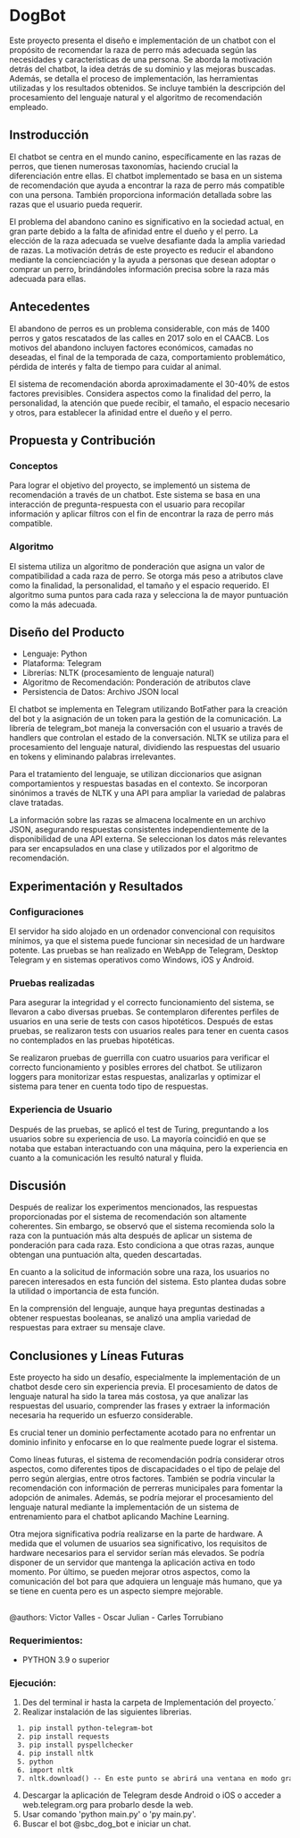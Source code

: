 # DogBot
Este proyecto presenta el diseño e implementación de un chatbot con el propósito de recomendar la raza de perro más adecuada según las necesidades y características de una persona. Se aborda la motivación detrás del chatbot, la idea detrás de su dominio y las mejoras buscadas. Además, se detalla el proceso de implementación, las herramientas utilizadas y los resultados obtenidos. Se incluye también la descripción del procesamiento del lenguaje natural y el algoritmo de recomendación empleado.

## Instroducción
El chatbot se centra en el mundo canino, específicamente en las razas de perros, que tienen numerosas taxonomías, haciendo crucial la diferenciación entre ellas. El chatbot implementado se basa en un sistema de recomendación que ayuda a encontrar la raza de perro más compatible con una persona. También proporciona información detallada sobre las razas que el usuario pueda requerir.

El problema del abandono canino es significativo en la sociedad actual, en gran parte debido a la falta de afinidad entre el dueño y el perro. La elección de la raza adecuada se vuelve desafiante dada la amplia variedad de razas. La motivación detrás de este proyecto es reducir el abandono mediante la concienciación y la ayuda a personas que desean adoptar o comprar un perro, brindándoles información precisa sobre la raza más adecuada para ellas.

## Antecedentes
El abandono de perros es un problema considerable, con más de 1400 perros y gatos rescatados de las calles en 2017 solo en el CAACB. Los motivos del abandono incluyen factores económicos, camadas no deseadas, el final de la temporada de caza, comportamiento problemático, pérdida de interés y falta de tiempo para cuidar al animal.

El sistema de recomendación aborda aproximadamente el 30-40% de estos factores previsibles. Considera aspectos como la finalidad del perro, la personalidad, la atención que puede recibir, el tamaño, el espacio necesario y otros, para establecer la afinidad entre el dueño y el perro.

## Propuesta y Contribución
### Conceptos
Para lograr el objetivo del proyecto, se implementó un sistema de recomendación a través de un chatbot. Este sistema se basa en una interacción de pregunta-respuesta con el usuario para recopilar información y aplicar filtros con el fin de encontrar la raza de perro más compatible.
### Algoritmo
El sistema utiliza un algoritmo de ponderación que asigna un valor de compatibilidad a cada raza de perro. Se otorga más peso a atributos clave como la finalidad, la personalidad, el tamaño y el espacio requerido. El algoritmo suma puntos para cada raza y selecciona la de mayor puntuación como la más adecuada.

## Diseño del Producto
- Lenguaje: Python
- Plataforma: Telegram
- Librerías: NLTK (procesamiento de lenguaje natural)
- Algoritmo de Recomendación: Ponderación de atributos clave
- Persistencia de Datos: Archivo JSON local

El chatbot se implementa en Telegram utilizando BotFather para la creación del bot y la asignación de un token para la gestión de la comunicación. La librería de telegram_bot maneja la conversación con el usuario a través de handlers que controlan el estado de la conversación. NLTK se utiliza para el procesamiento del lenguaje natural, dividiendo las respuestas del usuario en tokens y eliminando palabras irrelevantes.

Para el tratamiento del lenguaje, se utilizan diccionarios que asignan comportamientos y respuestas basadas en el contexto. Se incorporan sinónimos a través de NLTK y una API para ampliar la variedad de palabras clave tratadas.

La información sobre las razas se almacena localmente en un archivo JSON, asegurando respuestas consistentes independientemente de la disponibilidad de una API externa. Se seleccionan los datos más relevantes para ser encapsulados en una clase y utilizados por el algoritmo de recomendación.

## Experimentación y Resultados
### Configuraciones
El servidor ha sido alojado en un ordenador convencional con requisitos mínimos, ya que el sistema puede funcionar sin necesidad de un hardware potente. Las pruebas se han realizado en WebApp de Telegram, Desktop Telegram y en sistemas operativos como Windows, iOS y Android.
### Pruebas realizadas
Para asegurar la integridad y el correcto funcionamiento del sistema, se llevaron a cabo diversas pruebas. Se contemplaron diferentes perfiles de usuarios en una serie de tests con casos hipotéticos. Después de estas pruebas, se realizaron tests con usuarios reales para tener en cuenta casos no contemplados en las pruebas hipotéticas.

Se realizaron pruebas de guerrilla con cuatro usuarios para verificar el correcto funcionamiento y posibles errores del chatbot. Se utilizaron loggers para monitorizar estas respuestas, analizarlas y optimizar el sistema para tener en cuenta todo tipo de respuestas.

### Experiencia de Usuario
Después de las pruebas, se aplicó el test de Turing, preguntando a los usuarios sobre su experiencia de uso. La mayoría coincidió en que se notaba que estaban interactuando con una máquina, pero la experiencia en cuanto a la comunicación les resultó natural y fluida.

## Discusión
Después de realizar los experimentos mencionados, las respuestas proporcionadas por el sistema de recomendación son altamente coherentes. Sin embargo, se observó que el sistema recomienda solo la raza con la puntuación más alta después de aplicar un sistema de ponderación para cada raza. Esto condiciona a que otras razas, aunque obtengan una puntuación alta, queden descartadas.

En cuanto a la solicitud de información sobre una raza, los usuarios no parecen interesados en esta función del sistema. Esto plantea dudas sobre la utilidad o importancia de esta función.

En la comprensión del lenguaje, aunque haya preguntas destinadas a obtener respuestas booleanas, se analizó una amplia variedad de respuestas para extraer su mensaje clave.

##  Conclusiones y Líneas Futuras
Este proyecto ha sido un desafío, especialmente la implementación de un chatbot desde cero sin experiencia previa. El procesamiento de datos de lenguaje natural ha sido la tarea más costosa, ya que analizar las respuestas del usuario, comprender las frases y extraer la información necesaria ha requerido un esfuerzo considerable.

Es crucial tener un dominio perfectamente acotado para no enfrentar un dominio infinito y enfocarse en lo que realmente puede lograr el sistema.

Como líneas futuras, el sistema de recomendación podría considerar otros aspectos, como diferentes tipos de discapacidades o el tipo de pelaje del perro según alergias, entre otros factores. También se podría vincular la recomendación con información de perreras municipales para fomentar la adopción de animales. Además, se podría mejorar el procesamiento del lenguaje natural mediante la implementación de un sistema de entrenamiento para el chatbot aplicando Machine Learning.

Otra mejora significativa podría realizarse en la parte de hardware. A medida que el volumen de usuarios sea significativo, los requisitos de hardware necesarios para el servidor serían más elevados. Se podría disponer de un servidor que mantenga la aplicación activa en todo momento. Por último, se pueden mejorar otros aspectos, como la comunicación del bot para que adquiera un lenguaje más humano, que ya se tiene en cuenta pero es un aspecto siempre mejorable.

## 
@authors: Victor Valles - Oscar Julian - Carles Torrubiano  

### Requerimientos:
  - PYTHON 3.9 o superior

### Ejecución:
1. Des del terminal ir hasta la carpeta de Implementación del proyecto.´
2. Realizar instalación de las siguientes librerias.
```html
  1. pip install python-telegram-bot
  2. pip install requests
  3. pip install pyspellchecker
  4. pip install nltk
  5. python
  6. import nltk
  7. nltk.download() -- En este punto se abrirá una ventana en modo grafico donde trendremos que marcar "all" y descargarlo en la ruta por defecto.
```
4. Descargar la aplicación de Telegram desde Android o iOS o acceder a web.telegram.org para probarlo desde la web.
5. Usar comando 'python main.py' o 'py main.py'.
6. Buscar el bot @sbc_dog_bot e iniciar un chat.
